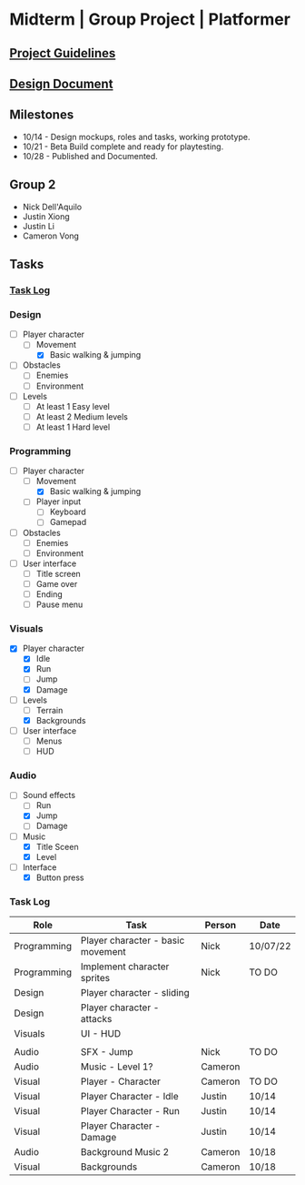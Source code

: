 # Midterm | Group Project | Platformer

## [Project Guidelines](/Project%20Guidelines.md)

## [Design Document](/Design-Document.md)

## Milestones
- 10/14 - Design mockups, roles and tasks, working prototype.
- 10/21 - Beta Build complete and ready for playtesting.
- 10/28 - Published and Documented.

## Group 2
- Nick Dell'Aquilo 
- Justin Xiong 
- Justin Li
- Cameron Vong

## Tasks

### [Task Log](https://github.com/nickdellaquilo/Midterm-Platformer/tree/main#task-log-1)

### Design
- [ ] Player character
  - [ ] Movement
    - [x] Basic walking & jumping
- [ ] Obstacles
  - [ ] Enemies
  - [ ] Environment
- [ ] Levels
  - [ ] At least 1 Easy level
  - [ ] At least 2 Medium levels
  - [ ] At least 1 Hard level

### Programming
- [ ] Player character
  - [ ] Movement
    - [x] Basic walking & jumping
  - [ ] Player input
    - [ ] Keyboard
    - [ ] Gamepad
- [ ] Obstacles
  - [ ] Enemies
  - [ ] Environment
- [ ] User interface
  - [ ] Title screen
  - [ ] Game over
  - [ ] Ending
  - [ ] Pause menu

### Visuals
- [x] Player character
  - [x] Idle
  - [x] Run
  - [ ] Jump
  - [x] Damage
- [ ] Levels
  - [ ] Terrain
  - [x] Backgrounds
- [ ] User interface
  - [ ] Menus
  - [ ] HUD

### Audio
- [ ] Sound effects
  - [ ] Run
  - [x] Jump
  - [ ] Damage
- [ ] Music
  - [x] Title Sceen
  - [x] Level
- [ ] Interface
  - [x] Button press

### Task Log

| **Role** | **Task** | **Person** | **Date** |
| -------- | -------- | ---------- | -------- |
| Programming | Player character - basic movement | Nick | 10/07/22 |
| Programming | Implement character sprites | Nick | TO DO |
| Design | Player character - sliding | |  |
| Design | Player character - attacks |  |  |
| Visuals | UI - HUD |  |  |
|  |  |  |  |
| Audio | SFX - Jump | Nick | TO DO |
| Audio | Music - Level 1? | Cameron |  |
| Visual | Player - Character | Cameron | TO DO |
| Visual | Player Character - Idle | Justin | 10/14 |
| Visual | Player Character - Run | Justin | 10/14 |
| Visual | Player Character - Damage | Justin | 10/14 |
| Audio | Background Music 2 | Cameron | 10/18 |
| Visual | Backgrounds | Cameron | 10/18 |